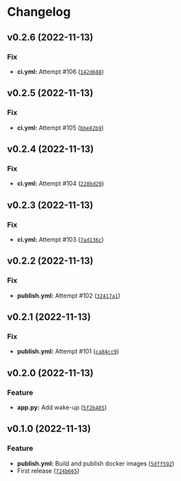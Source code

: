 # Changelog

<!--next-version-placeholder-->

## v0.2.6 (2022-11-13)
### Fix
* **ci.yml:** Attempt #106 ([`142d688`](https://github.com/tim83/notify_api/commit/142d6881bf19d0659de4e9531daf19f4ba1b2943))

## v0.2.5 (2022-11-13)
### Fix
* **ci.yml:** Attempt #105 ([`bbe82b9`](https://github.com/tim83/notify_api/commit/bbe82b9ff1aca0ac3e41959cba727a2228a5c55a))

## v0.2.4 (2022-11-13)
### Fix
* **ci.yml:** Attempt #104 ([`228bd29`](https://github.com/tim83/notify_api/commit/228bd29e4577f50857cced3546d010bf35277bbc))

## v0.2.3 (2022-11-13)
### Fix
* **ci.yml:** Attempt #103 ([`7ad136c`](https://github.com/tim83/notify_api/commit/7ad136ca7196a80aa0157736eb820da17c127525))

## v0.2.2 (2022-11-13)
### Fix
* **publish.yml:** Attempt #102 ([`32417a1`](https://github.com/tim83/notify_api/commit/32417a1f4b9fdead250b18712a4dec1effc2a2e1))

## v0.2.1 (2022-11-13)
### Fix
* **publish.yml:** Attempt #101 ([`ca84cc9`](https://github.com/tim83/notify_api/commit/ca84cc935f4d7c0a88fbd99c6dd40a037b2bbb5a))

## v0.2.0 (2022-11-13)
### Feature
* **app.py:** Add wake-up ([`5f2b485`](https://github.com/tim83/notify_api/commit/5f2b485638b692f22d58f79cb47e56a04a9c4660))

## v0.1.0 (2022-11-13)
### Feature
* **publish.yml:** Build and publish docker images ([`5dff592`](https://github.com/tim83/notify_api/commit/5dff592d2ac03d98d3ae5f440040a526c484764c))
* First release ([`724b665`](https://github.com/tim83/notify_api/commit/724b6655c54532b9942f4eb7c3137ec6c5e980b7))
